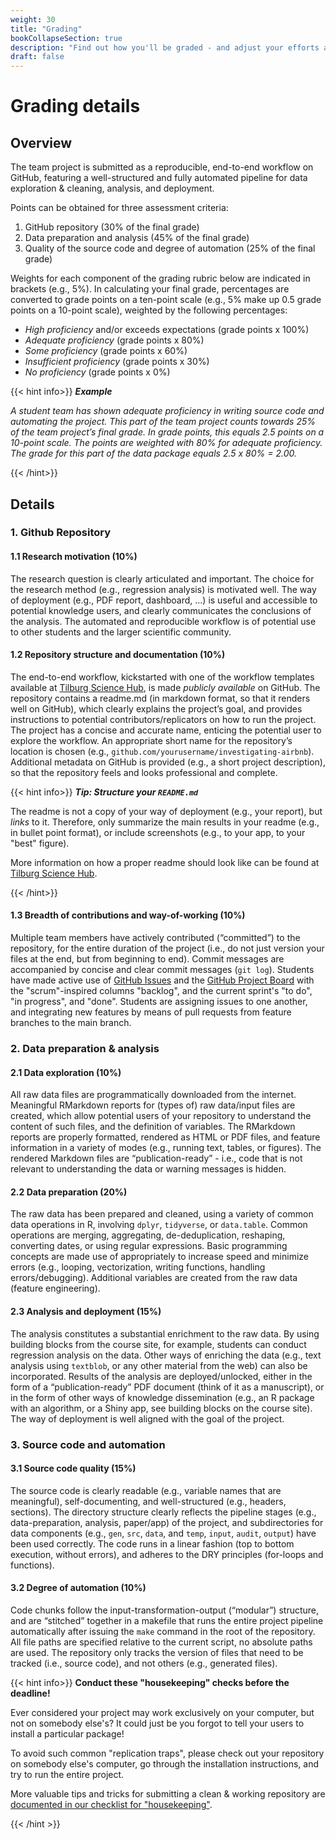 ```yaml
---
weight: 30
title: "Grading"
bookCollapseSection: true
description: "Find out how you'll be graded - and adjust your efforts accordingly!"
draft: false
---
```


# Grading details

## Overview
The team project is submitted as a reproducible, end-to-end workflow on GitHub, featuring a well-structured and fully automated pipeline for data exploration & cleaning, analysis, and deployment.

Points can be obtained for three assessment criteria:

1. GitHub repository (30% of the final grade)
2. Data preparation and analysis (45% of the final grade)
3. Quality of the source code and degree of automation (25% of the final grade)

Weights for each component of the grading rubric below are indicated in brackets (e.g., 5%). In calculating your final grade, percentages are converted to grade points on a ten-point scale (e.g., 5% make up 0.5 grade points on a 10-point scale), weighted by the following percentages:

* *High proficiency* and/or exceeds expectations (grade points x 100%)
* *Adequate proficiency* (grade points x 80%)
* *Some proficiency* (grade points x 60%)
* *Insufficient proficiency* (grade points x 30%)
* *No proficiency* (grade points x 0%)


{{< hint info>}}
***Example***

*A student team has shown adequate proficiency in writing source code and automating the project. This part of the team project counts towards 25% of the team project’s final grade. In grade points, this equals 2.5 points on a 10-point scale. The points are weighted with 80% for adequate proficiency. The grade for this part of the data package equals 2.5 x 80% = 2.00.*

{{< /hint>}}


## Details

### 1. Github Repository

#### 1.1 Research motivation (10%)
The research question is clearly articulated and important. The choice for the research method (e.g., regression analysis) is motivated well. The way of deployment (e.g., PDF report, dashboard, ...) is useful and accessible to potential knowledge users, and clearly communicates the conclusions of the analysis. The automated and reproducible workflow is of potential use to other students and the larger scientific community.

#### 1.2 Repository structure and documentation (10%)  

<!--Students who wish to document data collected as part of [oDCM](https://odcm.hannesdatta.com) (Online Data Collection and Management) can extend the workflow template (e.g., by adding the documentation of the raw data, any screenshots, etc.)-->

The end-to-end workflow, kickstarted with one of the workflow templates available at [Tilburg Science Hub](https://tilburgsciencehub.com/examples/simple-reproducible-workflow/), is made *publicly available* on GitHub. The repository contains a readme.md (in markdown format, so that it renders well on GitHub), which clearly explains the project’s goal, and provides instructions to potential contributors/replicators on how to run the project. The project has a concise and accurate name, enticing the potential user to explore the workflow. An appropriate short name for the repository’s location is chosen (e.g., `github.com/yourusername/investigating-airbnb`). Additional metadata on GitHub is provided (e.g., a short project description), so that the repository feels and looks professional and complete.

{{< hint info>}}
***Tip: Structure your `README.md`***

The readme is not a copy of your way of deployment (e.g., your report), but *links* to it. Therefore, only summarize the main results in your readme (e.g., in bullet point format), or include screenshots (e.g., to your app, to your "best" figure).

More information on how a proper readme should look like can be found at [Tilburg Science Hub](https://tilburgsciencehub.com/write/readme).

{{< /hint>}}


#### 1.3 Breadth of contributions and way-of-working (10%)
Multiple team members have actively contributed (“committed”) to the repository, for the entire duration of the project (i.e., do not just version your files at the end, but from beginning to end). Commit messages are accompanied by concise and clear commit messages (`git log`). Students have made active use of [GitHub Issues](https://guides.github.com/features/issues/) and the [GitHub Project Board](https://docs.github.com/en/issues/organizing-your-work-with-project-boards/managing-project-boards/about-project-boards) with the "scrum"-inspired columns "backlog", and the current sprint's "to do", "in progress", and "done". Students are assigning issues to one another, and integrating new features by means of pull requests from feature branches to the main branch.

### 2. Data preparation & analysis

#### 2.1 Data exploration (10%)
All raw data files are programmatically downloaded from the internet. Meaningful RMarkdown reports for (types of) raw data/input files are created, which allow potential users of your repository to understand the content of such files, and the definition of variables. The RMarkdown reports are properly formatted, rendered as HTML or PDF files, and feature information in a variety of modes (e.g., running text, tables, or figures). The rendered Markdown files are “publication-ready” - i.e., code that is not relevant to understanding the data or warning messages is hidden.

#### 2.2 Data preparation (20%)
The raw data has been prepared and cleaned, using a variety of common data operations in R, involving `dplyr`, `tidyverse`, or `data.table`. Common operations are merging, aggregating, de-deduplication, reshaping, converting dates, or using regular expressions. Basic programming concepts are made use of appropriately to increase speed and minimize errors (e.g., looping, vectorization, writing functions, handling errors/debugging). Additional variables are created from the raw data (feature engineering).

#### 2.3 Analysis and deployment (15%)
The analysis constitutes a substantial enrichment to the raw data. By using building blocks from the course site, for example, students can conduct regression analysis on the data. Other ways of enriching the data (e.g., text analysis using `textblob`, or any other material from the web) can also be incorporated. Results of the analysis are deployed/unlocked, either in the form of a “publication-ready” PDF document (think of it as a manuscript), or in the form of other ways of knowledge dissemination (e.g., an R package with an algorithm, or a Shiny app, see building blocks on the course site). The way of deployment is well aligned with the goal of the project.

### 3. Source code and automation

#### 3.1 Source code quality (15%)
The source code is clearly readable (e.g., variable names that are meaningful), self-documenting, and well-structured (e.g., headers, sections). The directory structure clearly reflects the pipeline stages (e.g., data-preparation, analysis, paper/app) of the project, and subdirectories for data components (e.g., `gen`, `src`, `data`, and `temp`, `input`, `audit`, `output`) have been used correctly. The code runs in a linear fashion (top to bottom execution, without errors), and adheres to the DRY principles (for-loops and functions).

#### 3.2 Degree of automation (10%)
Code chunks follow the input-transformation-output (“modular”) structure, and are “stitched” together in a makefile that runs the entire project pipeline automatically after issuing the `make` command in the root of the repository. All file paths are specified relative to the current script, no absolute paths are used. The repository only tracks the version of files that need to be tracked (i.e., source code), and not others (e.g., generated files).

{{< hint info>}}
__Conduct these "housekeeping" checks before the deadline!__

Ever considered your project may work exclusively on your computer, but not on somebody else's? It could just be you forgot to tell your users to install a particular package!

To avoid such common "replication traps", please check out your repository on somebody else's computer, go through the installation instructions, and try to run the entire project.

More valuable tips and tricks for submitting a clean & working repository are [documented in our checklist for "housekeeping"](https://tilburgsciencehub.com/audit/workflow-checklist).

{{< /hint >}}
